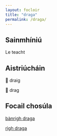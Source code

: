 ```yaml
---
layout: focloir
title: "draga"
permalink: /draga/
---
```


## Sainmhíniú

Le teacht

## Aistriúcháin

&#x1f3f4;&#xe0067;&#xe0062;&#xe0073;&#xe0063;&#xe0074;&#xe007f; draig

&#x1f3f4;&#xe0067;&#xe0062;&#xe0065;&#xe006e;&#xe0067;&#xe007f; drag

## Focail chosúla

[bànrigh draga](https://faclair.lgbt/banrigh-draga)

[rìgh draga](https://faclair.lgbt/righ-draga)